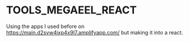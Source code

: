 # TOOLS_MEGAEEL_REACT
Using the apps I used before on https://main.d2syw4ixp4x9l7.amplifyapp.com/ but making it into a react.   
